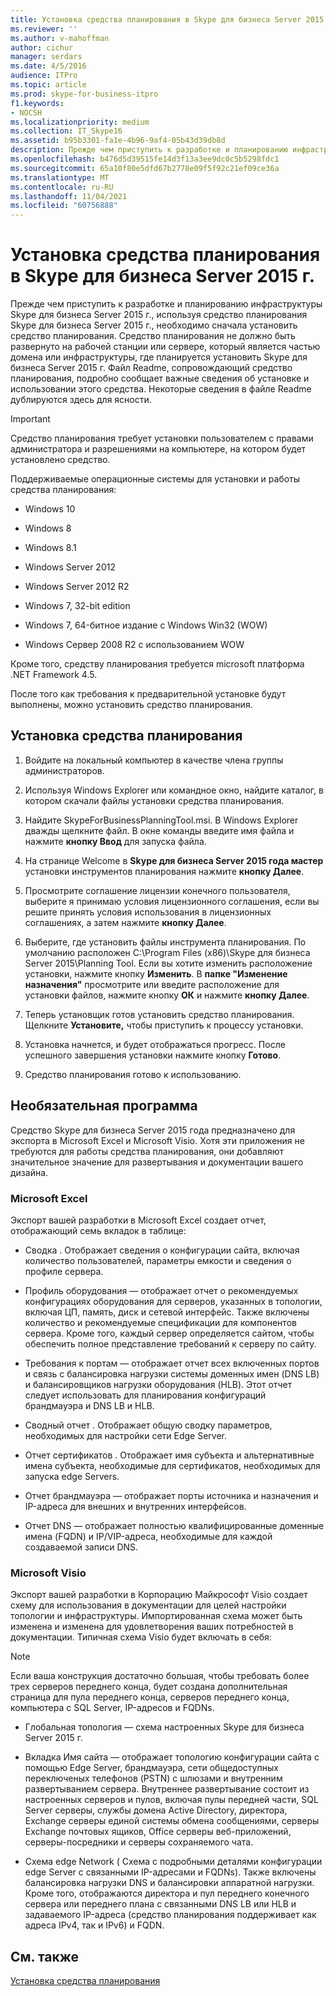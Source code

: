 ```yaml
---
title: Установка средства планирования в Skype для бизнеса Server 2015 г.
ms.reviewer: ''
ms.author: v-mahoffman
author: cichur
manager: serdars
ms.date: 4/5/2016
audience: ITPro
ms.topic: article
ms.prod: skype-for-business-itpro
f1.keywords:
- NOCSH
ms.localizationpriority: medium
ms.collection: IT_Skype16
ms.assetid: b95b3301-fa1e-4b96-9af4-05b43d39db8d
description: Прежде чем приступить к разработке и планированию инфраструктуры Skype для бизнеса Server 2015 г., используя средство планирования Skype для бизнеса Server 2015 г., необходимо сначала установить средство планирования. Средство планирования не должно быть развернуто на рабочей станции или сервере, который является частью домена или инфраструктуры, где планируется установить Skype для бизнеса Server 2015 г. Файл Readme, сопровождающий средство планирования, подробно сообщает важные сведения об установке и использовании этого средства. Некоторые сведения в файле Readme дублируются здесь для ясности.
ms.openlocfilehash: b476d5d39515fe14d3f13a3ee9dc0c5b5298fdc1
ms.sourcegitcommit: 65a10f80e5dfd67b2778e09f5f92c21ef09ce36a
ms.translationtype: MT
ms.contentlocale: ru-RU
ms.lasthandoff: 11/04/2021
ms.locfileid: "60756888"
---
```

# <a name="install-the-planning-tool-in-skype-for-business-server-2015"></a>Установка средства планирования в Skype для бизнеса Server 2015 г.

Прежде чем приступить к разработке и планированию инфраструктуры Skype для бизнеса Server 2015 г., используя средство планирования Skype для бизнеса Server 2015 г., необходимо сначала установить средство планирования. Средство планирования не должно быть развернуто на рабочей станции или сервере, который является частью домена или инфраструктуры, где планируется установить Skype для бизнеса Server 2015 г. Файл Readme, сопровождающий средство планирования, подробно сообщает важные сведения об установке и использовании этого средства. Некоторые сведения в файле Readme дублируются здесь для ясности.

> [!IMPORTANT]
> Средство планирования требует установки пользователем с правами администратора и разрешениями на компьютере, на котором будет установлено средство.

Поддерживаемые операционные системы для установки и работы средства планирования:

- Windows 10

- Windows 8

- Windows 8.1

- Windows Server 2012

- Windows Server 2012 R2

- Windows 7, 32-bit edition

- Windows 7, 64-битное издание с Windows Win32 (WOW)

- Windows Сервер 2008 R2 с использованием WOW

Кроме того, средству планирования требуется microsoft платформа .NET Framework 4.5.

После того как требования к предварительной установке будут выполнены, можно установить средство планирования.



## <a name="to-install-the-planning-tool"></a>Установка средства планирования

1. Войдите на локальный компьютер в качестве члена группы администраторов.

2. Используя Windows Explorer или командное окно, найдите каталог, в котором скачали файлы установки средства планирования.

3. Найдите SkypeForBusinessPlanningTool.msi. В Windows Explorer дважды щелкните файл. В окне команды введите имя файла и нажмите **кнопку Ввод** для запуска файла.

4. На странице Welcome в **Skype для бизнеса Server 2015 года мастер** установки инструментов планирования нажмите **кнопку Далее**.

5. Просмотрите соглашение лицензии конечного пользователя, выберите я принимаю условия лицензионного соглашения, если вы решите принять условия использования в лицензионных соглашениях, а затем нажмите **кнопку Далее**. 

6. Выберите, где установить файлы инструмента планирования. По умолчанию расположен C:\Program Files (x86)\Skype для бизнеса Server 2015\Planning Tool. Если вы хотите изменить расположение установки, нажмите кнопку **Изменить**. В **папке "Изменение назначения"** просмотрите или введите расположение для установки файлов, нажмите кнопку **ОК** и нажмите **кнопку Далее**.

7. Теперь установщик готов установить средство планирования. Щелкните **Установите,** чтобы приступить к процессу установки.

8. Установка начнется, и будет отображаться прогресс. После успешного завершения установки нажмите кнопку **Готово**.

9. Средство планирования готово к использованию.

## <a name="optional-software"></a>Необязательная программа
<a name="Optional_Software"> </a>

Средство Skype для бизнеса Server 2015 года предназначено для экспорта в Microsoft Excel и Microsoft Visio. Хотя эти приложения не требуются для работы средства планирования, они добавляют значительное значение для развертывания и документации вашего дизайна.

### <a name="microsoft-excel"></a>Microsoft Excel

Экспорт вашей разработки в Microsoft Excel создает отчет, отображающий семь вкладок в таблице:

- Сводка . Отображает сведения о конфигурации сайта, включая количество пользователей, параметры емкости и сведения о профиле сервера.

- Профиль оборудования — отображает отчет о рекомендуемых конфигурациях оборудования для серверов, указанных в топологии, включая ЦП, память, диск и сетевой интерфейс. Также включены количество и рекомендуемые спецификации для компонентов сервера. Кроме того, каждый сервер определяется сайтом, чтобы обеспечить полное представление требований к серверу по сайту.

- Требования к портам — отображает отчет всех включенных портов и связь с балансировка нагрузки системы доменных имен (DNS LB) и балансировщиков нагрузки оборудования (HLB). Этот отчет следует использовать для планирования конфигураций брандмауэра и DNS LB и HLB.

- Сводный отчет . Отображает общую сводку параметров, необходимых для настройки сети Edge Server.

- Отчет сертификатов . Отображает имя субъекта и альтернативные имена субъекта, необходимые для сертификатов, необходимых для запуска edge Servers.

- Отчет брандмауэра — отображает порты источника и назначения и IP-адреса для внешних и внутренних интерфейсов.

- Отчет DNS — отображает полностью квалифицированные доменные имена (FQDN) и IP/VIP-адреса, необходимые для каждой создаваемой записи DNS.

### <a name="microsoft-visio"></a>Microsoft Visio

Экспорт вашей разработки в Корпорацию Майкрософт Visio создает схему для использования в документации для целей настройки топологии и инфраструктуры. Импортированная схема может быть изменена и изменена для удовлетворения ваших потребностей в документации. Типичная схема Visio будет включать в себя:

> [!NOTE]
> Если ваша конструкция достаточно большая, чтобы требовать более трех серверов переднего конца, будет создана дополнительная страница для пула переднего конца, серверов переднего конца, компьютера с SQL Server, IP-адресов и FQDNs.

- Глобальная топология — схема настроенных Skype для бизнеса Server 2015 г.

- Вкладка Имя сайта — отображает топологию конфигурации сайта с помощью Edge Server, брандмауэра, сети общедоступных переключеных телефонов (PSTN) с шлюзами и внутренним развертыванием сервера. Внутреннее развертывание состоит из настроенных серверов и пулов, включая пулы передней части, SQL Server серверы, службы домена Active Directory, директора, Exchange серверы единой системы обмена сообщениями, серверы Exchange почтовых ящиков, Office серверы веб-приложений, серверы-посредники и серверы сохраняемого чата.

- Схема edge Network ( Схема с подробными деталями конфигурации edge Server с связанными IP-адресами и FQDNs). Также включены балансировка нагрузки DNS и балансировки аппаратной нагрузки. Кроме того, отображаются директора и пул переднего конечного сервера или переднего плана с связанными DNS LB или HLB и задаваемого IP-адреса (средство планирования поддерживает как адреса IPv4, так и IPv6) и FQDN.

## <a name="see-also"></a>См. также
<a name="Optional_Software"> </a>

[Установка средства планирования](/previous-versions/office/lync-server-2013/lync-server-2013-installing-the-planning-tool)